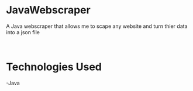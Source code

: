 # JavaWebscraper

A Java webscraper that allows me to scape any website and turn thier data into a json file

<br/>

# Technologies Used

-Java
